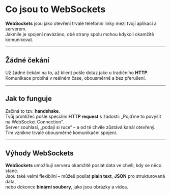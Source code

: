 # Co jsou to WebSockets

**WebSockets** jsou jako otevření trvalé telefonní linky mezi tvojí aplikací a serverem.  
Jakmile je spojení navázáno, obě strany spolu mohou kdykoli okamžitě komunikovat.

---

## Žádné čekání

Už žádné čekání na to, až klient pošle dotaz jako u tradičního **HTTP**.  
Komunikace probíhá v reálném čase, obousměrně a bez přerušení.

---

## Jak to funguje

Začíná to tzv. **handshake**.  
Tvůj prohlížeč pošle speciální **HTTP request** s žádostí: „Pojďme to povýšit na WebSocket Connection“.  
Server souhlasí, „podají si ruce“ – a od té chvíle zůstává kanál otevřený.  
Tím vznikne trvalé obousměrné komunikační spojení.

---

## Výhody WebSockets

**WebSockets** umožňují serveru okamžitě poslat data ve chvíli, kdy se něco stane.  
Jsou také velmi flexibilní – můžeš posílat **plain text**, **JSON** pro strukturovaná data,  
nebo dokonce **binární soubory**, jako jsou obrázky a videa.
